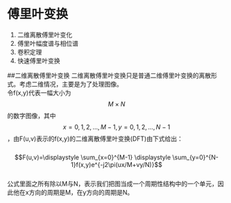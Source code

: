 # 傅里叶变换

1. 二维离散傅里叶变化
2. 傅里叶幅度谱与相位谱
3. 卷积定理
4. 快速傅里叶变换

##二维离散傅里叶变换
二维离散傅里叶变换只是普通二维傅里叶变换的离散形式。考虑二维情况，主要是为了处理图像。  
令f(x,y)代表一幅大小为$$M\times N$$的数字图像，其中$$x=0,1,2,...,M-1,y=0,1,2,...,N-1$$，由F(u,v)表示的f(x,y)的二维离散傅里叶变换(DFT)由下式给出：    
&emsp;&emsp;$$F(u,v)=\displaystyle \sum_{x=0}^{M-1} \displaystyle \sum_{y=0}^{N-1}f(x,y)e^{-j2\pi(ux/M+vy/N)}$$    
公式里面之所有除以M与N，表示我们把图当成一个周期性结构中的一个单元，因此他在x方向的周期是M，在y方向的周期是N。  








